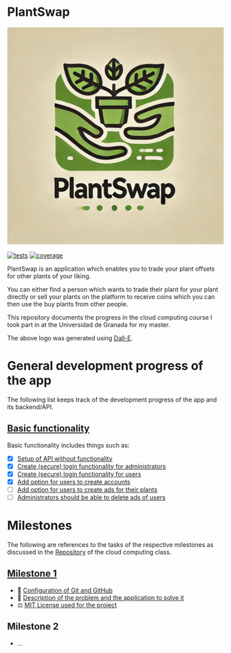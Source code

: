# PlantSwap

![Logo created using Dall-E](docs/milestone_1/logo.webp)

[![tests](https://img.shields.io/endpoint?url=https%3A%2F%2Fgist.githubusercontent.com%2FRaoulLuque%2F5d6fa85dbeff94c59c734a06a656267f%2Fraw%2FPlantSwap-junit-tests.json&style=flat
)](https://github.com/RaoulLuque/PlantSwap/actions)
[![coverage](https://img.shields.io/endpoint?url=https%3A%2F%2Fgist.githubusercontent.com%2FRaoulLuque%2F5d6fa85dbeff94c59c734a06a656267f%2Fraw%2FPlantSwap-cobertura-coverage.json&style=flat
)](https://github.com/RaoulLuque/PlantSwap/actions)

PlantSwap is an application which enables you to trade your plant
offsets for other plants of your liking.

You can either find a person which wants to trade their plant for your
plant directly or sell your plants on the platform
to receive coins which you can then use the buy plants from other
people.

This repository documents the progress in the cloud computing course I
took part in at the Universidad de Granada for my master.

The above logo was generated
using [Dall-E](https://openai.com/index/dall-e/).

# General development progress of the app

The following list keeps track of the development progress of the app
and its backend/API.

## [Basic functionality](https://github.com/RaoulLuque/PlantSwap/milestone/2)

Basic functionality includes things such as:

- [x] [Setup of API without functionality](https://github.com/RaoulLuque/PlantSwap/issues/4)
- [x] [Create (secure) login functionality for administrators](https://github.com/RaoulLuque/PlantSwap/issues/6)
- [x] [Create (secure) login functionality for users](https://github.com/RaoulLuque/PlantSwap/issues/5)
- [x] [Add option for users to create accounts](https://github.com/RaoulLuque/PlantSwap/issues/10)
- [ ] [Add option for users to create ads for their plants](https://github.com/RaoulLuque/PlantSwap/issues/7)
- [ ] [Administrators should be able to delete ads of users](https://github.com/RaoulLuque/PlantSwap/issues/8)

# Milestones

The following are references to the tasks of the respective milestones
as discussed in
the [Repository](https://github.com/cvillalonga/CC-24-25) of the cloud
computing class.

## [Milestone 1](https://github.com/RaoulLuque/PlantSwap/milestone/1)

- 🔧 [Configuration of Git and GitHub](docs/milestone_1/github_configuration.md)
- 📖 [Description of the problem and the application to solve it](docs/milestone_1/problem_description.md)
- ⚖️ [MIT License used for the project](LICENSE)

## Milestone 2

- ...

